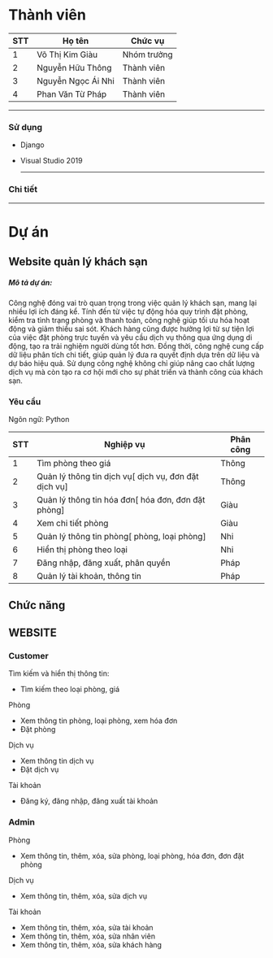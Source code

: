 # Thành viên

| STT | Họ tên                     | Chức vụ     |
|-----|----------------------------|-------------|
| 1   | Võ Thị Kim Giàu            | Nhóm trưởng |
| 2   | Nguyễn Hữu Thông           | Thành viên  |
| 3   | Nguyễn Ngọc Ái Nhi         | Thành viên  |
| 4   | Phan Văn Từ Pháp           | Thành viên  |

-----------------------------------------------
### Sử dụng
- Django
- Visual Studio 2019
 
  -----------------------------------------------
### Chi tiết

-----------------------------------------------
# Dự án

## Website quản lý khách sạn
<h5>Mô tả dự án: </h5>
<p>Công nghệ đóng vai trò quan trọng trong việc quản lý khách sạn, mang lại nhiều lợi ích đáng kể. Tính đến từ việc tự động hóa quy trình đặt phòng, kiểm tra tình trạng phòng và thanh toán, công nghệ giúp tối ưu hóa hoạt động và giảm thiểu sai sót. Khách hàng cũng được hưởng lợi từ sự tiện lợi của việc đặt phòng trực tuyến và yêu cầu dịch vụ thông qua ứng dụng di động, tạo ra trải nghiệm người dùng tốt hơn. Đồng thời, công nghệ cung cấp dữ liệu phân tích chi tiết, giúp quản lý đưa ra quyết định dựa trên dữ liệu và dự báo hiệu quả. Sử dụng công nghệ không chỉ giúp nâng cao chất lượng dịch vụ mà còn tạo ra cơ hội mới cho sự phát triển và thành công của khách sạn.</p>

### Yêu cầu
<p>Ngôn ngữ: Python</p>

| STT | Nghiệp vụ                                                                 | Phân công                |
|-----|---------------------------------------------------------------------------|--------------------------|
| 1   | Tìm phòng theo giá                                                        |        Thông             |
| 2   | Quản lý thông tin dịch vụ[ dịch vụ, đơn đặt dịch vụ]                      |        Thông             |
| 3   | Quản lý thông tin hóa đơn[ hóa đơn, đơn đặt phòng]                        |        Giàu              |
| 4   | Xem chi tiết phòng                                                        |        Giàu              |
| 5   | Quản lý thông tin phòng[ phòng, loại phòng]                               |        Nhi               |
| 6   | Hiển thị phòng theo loại                                                  |        Nhi               |
| 7   | Đăng nhập, đăng xuất, phân quyền                                          |        Pháp              |
| 8   | Quản lý tài khoản, thông tin                                              |        Pháp              |

## Chức năng

## WEBSITE

### Customer

<p>Tìm kiếm và hiển thị thông tin:</p>
<ul>
  <li>Tìm kiếm theo loại phòng, giá</li>
</ul>
<p>
  Phòng
</p>
<ul>
  <li>Xem thông tin phòng, loại phòng, xem hóa đơn</li>
	<li>Đặt phòng</li>
</ul>
<p>
  Dịch vụ
</p>
<ul>
  <li>Xem thông tin dịch vụ</li>
	<li>Đặt dịch vụ</li>
</ul>
<p>
 Tài khoản
</p>
<ul>
  <li>Đăng ký, đăng nhập, đăng xuất tài khoản</li>
</ul>

### Admin

<p>
  Phòng
</p>
<ul>
  <li>Xem thông tin, thêm, xóa, sửa phòng, loại phòng, hóa đơn, đơn đặt phòng</li>
</ul>
<p>
  Dịch vụ
</p>
<ul>
  <li>Xem thông tin, thêm, xóa, sửa dịch vụ</li>
</ul>
<p>
 Tài khoản
</p>
<ul>
  <li>Xem thông tin, thêm, xóa, sửa tài khoản</li>
  <li>Xem thông tin, thêm, xóa, sửa nhân viên</li>
  <li>Xem thông tin, thêm, xóa, sửa khách hàng</li>
</ul>
